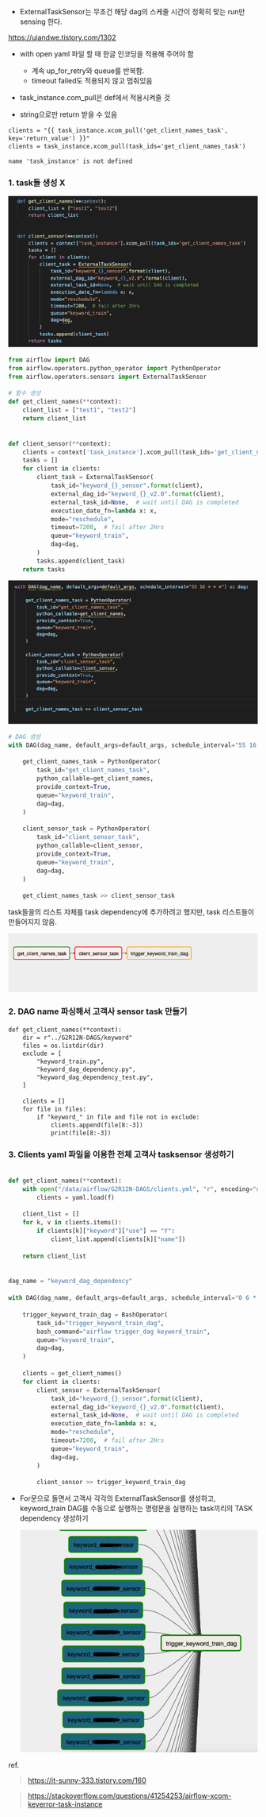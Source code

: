 - ExternalTaskSensor는 무조건 해당 dag의 스케줄 시간이 정확히 맞는 run만 sensing 한다.

https://uiandwe.tistory.com/1302



- with open yaml 파일 할 때 한글 인코딩을 적용해 주어야 함
  - 계속 up_for_retry와 queue를 반복함.
  - timeout failed도 적용되지 않고 멈춰있음



- task_instance.com_pull은 def에서 적용시켜줄 것
- string으로만 return 받을 수 있음

```
clients = "{{ task_instance.xcom_pull('get_client_names_task', key='return_value') }}"
clients = task_instance.xcom_pull(task_ids='get_client_names_task')
```

```
name 'task_instance' is not defined
```





### 1. task들 생성 X

![functions](img/functions.png)

```python
from airflow import DAG
from airflow.operators.python_operator import PythonOperator
from airflow.operators.sensors import ExternalTaskSensor

# 함수 생성
def get_client_names(**context):
    client_list = ["test1", "test2"]
    return client_list


def client_sensor(**context):
    clients = context['task_instance'].xcom_pull(task_ids='get_client_names_task')
    tasks = []
    for client in clients:
        client_task = ExternalTaskSensor(
            task_id="keyword_{}_sensor".format(client),
            external_dag_id="keyword_{}_v2.0".format(client),
            external_task_id=None,  # wait until DAG is completed
            execution_date_fn=lambda x: x,
            mode="reschedule",
            timeout=7200,  # fail after 2Hrs
            queue="keyword_train",
            dag=dag,
        )
        tasks.append(client_task)
    return tasks
```

![tasks](img/tasks.png)

```python
# DAG 생성
with DAG(dag_name, default_args=default_args, schedule_interval="55 16 * * *") as dag:

    get_client_names_task = PythonOperator(
        task_id="get_client_names_task",
        python_callable=get_client_names,
        provide_context=True,
        queue="keyword_train",
        dag=dag,
    )

    client_sensor_task = PythonOperator(
        task_id="client_sensor_task",
        python_callable=client_sensor,
        provide_context=True,
        queue="keyword_train",
        dag=dag,
    )

    get_client_names_task >> client_sensor_task 

```

task들을의 리스트 자체를 task dependency에 추가하려고 했지만, task 리스트들이 만들어지지 않음.

![DAG](img/DAG.png)

### 2. DAG name 파싱해서 고객사 sensor task 만들기

```
def get_client_names(**context):
    dir = r"../G2R12N-DAGS/keyword"
    files = os.listdir(dir)
    exclude = [
        "keyword_train.py",
        "keyword_dag_dependency.py",
        "keyword_dag_dependency_test.py",
    ]

    clients = []
    for file in files:
        if "keyword_" in file and file not in exclude:
            clients.append(file[8:-3])
            print(file[8:-3])
```



### 3. Clients yaml 파일을 이용한 전체 고객사 tasksensor 생성하기

```python

def get_client_names(**context):
    with open("/data/airflow/G2R12N-DAGS/clients.yml", "r", encoding="utf-8") as f:
        clients = yaml.load(f)

    client_list = []
    for k, v in clients.items():
        if clients[k]["keyword"]["use"] == "Y":
            client_list.append(clients[k]["name"])

    return client_list


dag_name = "keyword_dag_dependency"

with DAG(dag_name, default_args=default_args, schedule_interval="0 6 * * *") as dag:

    trigger_keyword_train_dag = BashOperator(
        task_id="trigger_keyword_train_dag",
        bash_command="airflow trigger_dag keyword_train",
        queue="keyword_train",
        dag=dag,
    )

    clients = get_client_names()
    for client in clients:
        client_sensor = ExternalTaskSensor(
            task_id="keyword_{}_sensor".format(client),
            external_dag_id="keyword_{}_v2.0".format(client),
            external_task_id=None,  # wait until DAG is completed
            execution_date_fn=lambda x: x,
            mode="reschedule",
            timeout=7200,  # fail after 2Hrs
            queue="keyword_train",
            dag=dag,
        )

        client_sensor >> trigger_keyword_train_dag
```

- For문으로 돌면서 고객사 각각의 ExternalTaskSensor를 생성하고, keyword_train DAG를 수동으로 실행하는 명령문을 실행하는 task끼리의 TASK dependency 생성하기 

  ![sensor](img/sensor.png)







ref.

> https://it-sunny-333.tistory.com/160

> https://stackoverflow.com/questions/41254253/airflow-xcom-keyerror-task-instance
